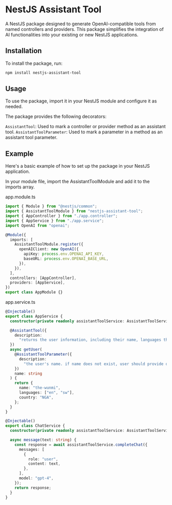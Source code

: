 # NestJS Assistant Tool

A NestJS package designed to generate OpenAI-compatible tools from named controllers and providers. This package simplifies the integration of AI functionalities into your existing or new NestJS applications.

## Installation

To install the package, run:

```sh
npm install nestjs-assistant-tool
```

## Usage

To use the package, import it in your NestJS module and configure it as needed.

The package provides the following decorators:

`AssistantTool`: Used to mark a controller or provider method as an assistant tool.
`AssistantToolParameter`: Used to mark a parameter in a method as an assistant tool parameter.

## Example

Here's a basic example of how to set up the package in your NestJS application.

In your module file, import the AssistantToolModule and add it to the imports array.

app.module.ts

```typescript
import { Module } from "@nestjs/common";
import { AssistantToolModule } from "nestjs-assistant-tool";
import { AppController } from "./app.controller";
import { AppService } from "./app.service";
import OpenAI from "openai";

@Module({
  imports: [
    AssistantToolModule.register({
      openAIClient: new OpenAI({
        apiKey: process.env.OPENAI_API_KEY,
        baseURL: process.env.OPENAI_BASE_URL,
      }),
    }),
  ],
  controllers: [AppController],
  providers: [AppService],
})
export class AppModule {}
```

app.service.ts

```typescript
@Injectable()
export class AppService {
  constructor(private readonly assistantToolService: AssistantToolService) {}

  @AssistantTool({
    description:
      "returns the user information, including their name, languages they speak, and the registered country.",
  })
  async getUser(
    @AssistantToolParameter({
      description:
        "the user's name. if name does not exist, user should provide one",
    })
    name: string
  ) {
    return {
      name: "the-wunmi",
      languages: ["en", "sw"],
      country: "NGA",
    };
  }
}
```

```typescript
@Injectable()
export class ChatService {
  constructor(private readonly assistantToolService: AssistantToolService) {}

  async message(text: string) {
    const response = await assistantToolService.completeChat({
      messages: [
        {
          role: "user",
          content: text,
        },
      ],
      model: "gpt-4",
    });
    return response;
  }
}
```
